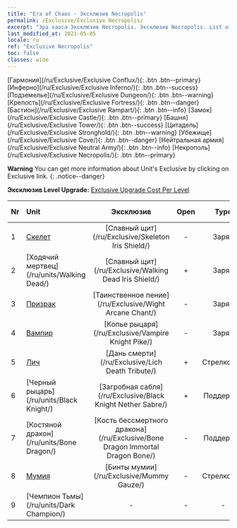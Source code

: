 ```yaml
---
title: "Era of Chaos - Эксклюзив Necropolis"
permalink: /Exclusive/Exclusive Necropolis/
excerpt: "Эра хаоса Эксклюзив Necropolis. Эксклюзив Necropolis. List of Эксклюзив Necropolis in Era of Chaos"
last_modified_at: 2021-05-05
locale: ru
ref: "Exclusive Necropolis"
toc: false
classes: wide
---
```

 [Гармония](/ru/Exclusive/Exclusive Conflux/){: .btn .btn--primary} [Инферно](/ru/Exclusive/Exclusive Inferno/){: .btn .btn--success} [Подземелье](/ru/Exclusive/Exclusive Dungeon/){: .btn .btn--warning} [Крепость](/ru/Exclusive/Exclusive Fortress/){: .btn .btn--danger} [Бастион](/ru/Exclusive/Exclusive Rampart/){: .btn .btn--info} [Замок](/ru/Exclusive/Exclusive Castle/){: .btn .btn--primary} [Башня](/ru/Exclusive/Exclusive Tower/){: .btn .btn--success} [Цитадель](/ru/Exclusive/Exclusive Stronghold/){: .btn .btn--warning} [Убежище](/ru/Exclusive/Exclusive Cove/){: .btn .btn--danger} [Нейтральная армия](/ru/Exclusive/Exclusive Neutral Army/){: .btn .btn--info} [Некрополь](/ru/Exclusive/Exclusive Necropolis/){: .btn .btn--primary} 

**Warning** You can get more information about Unit's Exclusive by clicking on Exclusive link. 
{: .notice--danger}

 **Эксклюзив Level Upgrade:** [Exclusive Upgrade Cost Per Level](/Exclusive/ExclusiveUpgradeCostPerLevel/)

  | Nr |         Unit        | Эксклюзив | Open  |    Type   |  Item to Rank UP      |  Облик   |
  |:---|:--------------------|:-------------:|:-----:|:---------:|:---------------------:|:-------:|
  | 1  | [Скелет](/ru/units/Skeleton/) | [Славный щит](/ru/Exclusive/Skeleton Iris Shield/) | - | Заряд | [Жетон славного щита](/ItemsRU/con_913/) | - |
  | 2  | [Ходячий мертвец](/ru/units/Walking Dead/) | [Славный щит](/ru/Exclusive/Walking Dead Iris Shield/) | + | Заряд | [Жетон славного щита](/ItemsRU/con_913/) | - |
  | 3  | [Призрак](/ru/units/Wight/) | [Таинственное пение](/ru/Exclusive/Wight Arcane Chant/) | - | Заряд | [Жетон таинственного пения](/ItemsRU/con_915/) | - |
  | 4  | [Вампир](/ru/units/Vampire/) | [Копье рыцаря](/ru/Exclusive/Vampire Knight Pike/) | - | Заряд | [Жетон Копья рыцаря](/ItemsRU/con_916/) | - |
  | 5  | [Лич](/ru/units/Lich/) | [Дань смерти](/ru/Exclusive/Lich Death Tribute/) | + | Стрелковый | [Жетон дани смерти](/ItemsRU/con_978/) | [Особый облик: Дань смерти](/ItemsRU/con_646/) |
  | 6  | [Черный рыцарь](/ru/units/Black Knight/) | [Загробная сабля](/ru/Exclusive/Black Knight Nether Sabre/) | + | Поддержка | [Жетон загробной сабли](/ItemsRU/con_979/) | [Особый облик: Загробная сабля](/ItemsRU/con_647/) |
  | 7  | [Костяной дракон](/ru/units/Bone Dragon/) | [Кость бессмертного дракона](/ru/Exclusive/Bone Dragon Immortal Dragon Bone/) | - | Поддержка | [Жетон кости бессмертного дракона](/ItemsRU/con_980/) | [Особый облик: Кость бессмертного дракона](/ItemsRU/con_648/) |
  | 8  | [Мумия](/ru/units/Mummy/) | [Бинты мумии](/ru/Exclusive/Mummy Gauze/) | - | Стрелковый | [Жетон Бинтов мумии](/ItemsRU/con_981/) | [Особый облик: Бинты мумии](/ItemsRU/con_649/) |
  | 9  | [Чемпион Тьмы](/ru/units/Dark Champion/) | - | - | - | none | none |
